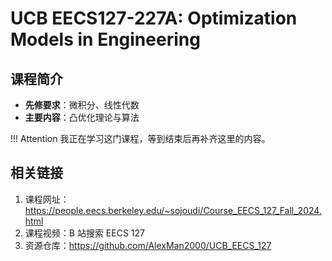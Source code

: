 # UCB EECS127-227A: Optimization Models in Engineering

## 课程简介

- **先修要求**：微积分、线性代数
- **主要内容**：凸优化理论与算法

!!! Attention
    我正在学习这门课程，等到结束后再补齐这里的内容。

## 相关链接

1. 课程网址：<https://people.eecs.berkeley.edu/~sojoudi/Course_EECS_127_Fall_2024.html>
2. 课程视频：B 站搜索 EECS 127
3. 资源仓库：<https://github.com/AlexMan2000/UCB_EECS_127>